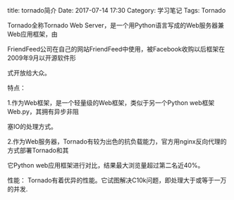 title: tornado简介
Date: 2017-07-14 17:30
Category: 学习笔记
Tags: Tornado

Tornado全称Tornado Web Server，是一个用Python语言写成的Web服务器兼Web应用框架，由

FriendFeed公司在自己的网站FriendFeed中使用，被Facebook收购以后框架在2009年9月以开源软件形

式开放给大众。

特点：

1.作为Web框架，是一个轻量级的Web框架，类似于另一个Python web框架Web.py，其拥有异步非阻

塞IO的处理方式。

2.作为Web服务器，Tornado有较为出色的抗负载能力，官方用nginx反向代理的方式部署Tornado和其

它Python web应用框架进行对比，结果最大浏览量超过第二名近40%。

性能： Tornado有着优异的性能。它试图解决C10k问题，即处理大于或等于一万的并发.
